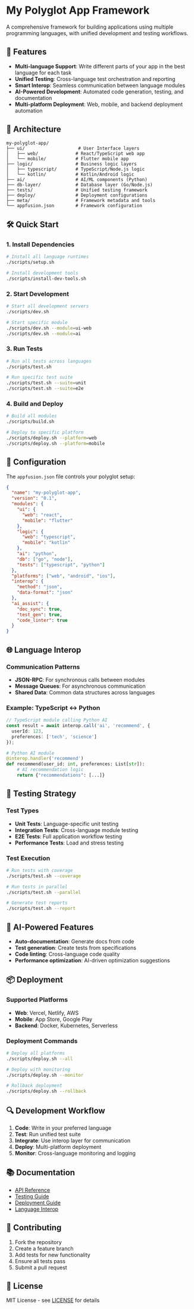 # My Polyglot App Framework

A comprehensive framework for building applications using multiple programming languages, with unified development and testing workflows.

## 🚀 Features

- **Multi-language Support**: Write different parts of your app in the best language for each task
- **Unified Testing**: Cross-language test orchestration and reporting
- **Smart Interop**: Seamless communication between language modules
- **AI-Powered Development**: Automated code generation, testing, and documentation
- **Multi-platform Deployment**: Web, mobile, and backend deployment automation

## 📁 Architecture

```
my-polyglot-app/
├── ui/                    # User Interface layers
│   ├── web/              # React/TypeScript web app
│   └── mobile/           # Flutter mobile app
├── logic/                # Business logic layers
│   ├── typescript/       # TypeScript/Node.js logic
│   └── kotlin/           # Kotlin/Android logic
├── ai/                   # AI/ML components (Python)
├── db-layer/             # Database layer (Go/Node.js)
├── tests/                # Unified testing framework
├── deploy/               # Deployment configurations
├── meta/                 # Framework metadata and tools
└── appfusion.json        # Framework configuration
```

## 🛠️ Quick Start

### 1. Install Dependencies
```bash
# Install all language runtimes
./scripts/setup.sh

# Install development tools
./scripts/install-dev-tools.sh
```

### 2. Start Development
```bash
# Start all development servers
./scripts/dev.sh

# Start specific module
./scripts/dev.sh --module=ui-web
./scripts/dev.sh --module=ai
```

### 3. Run Tests
```bash
# Run all tests across languages
./scripts/test.sh

# Run specific test suite
./scripts/test.sh --suite=unit
./scripts/test.sh --suite=e2e
```

### 4. Build and Deploy
```bash
# Build all modules
./scripts/build.sh

# Deploy to specific platform
./scripts/deploy.sh --platform=web
./scripts/deploy.sh --platform=mobile
```

## 🔧 Configuration

The `appfusion.json` file controls your polyglot setup:

```json
{
  "name": "my-polyglot-app",
  "version": "0.1",
  "modules": {
    "ui": {
      "web": "react",
      "mobile": "flutter"
    },
    "logic": {
      "web": "typescript",
      "mobile": "kotlin"
    },
    "ai": "python",
    "db": ["go", "node"],
    "tests": ["typescript", "python"]
  },
  "platforms": ["web", "android", "ios"],
  "interop": {
    "method": "json",
    "data-format": "json"
  },
  "ai_assist": {
    "doc_sync": true,
    "test_gen": true,
    "code_linter": true
  }
}
```

## 🌐 Language Interop

### Communication Patterns
- **JSON-RPC**: For synchronous calls between modules
- **Message Queues**: For asynchronous communication
- **Shared Data**: Common data structures across languages

### Example: TypeScript ↔ Python
```typescript
// TypeScript module calling Python AI
const result = await interop.call('ai', 'recommend', {
  userId: 123,
  preferences: ['tech', 'science']
});
```

```python
# Python AI module
@interop.handler('recommend')
def recommend(user_id: int, preferences: List[str]):
    # AI recommendation logic
    return {"recommendations": [...]}
```

## 🧪 Testing Strategy

### Test Types
- **Unit Tests**: Language-specific unit testing
- **Integration Tests**: Cross-language module testing
- **E2E Tests**: Full application workflow testing
- **Performance Tests**: Load and stress testing

### Test Execution
```bash
# Run tests with coverage
./scripts/test.sh --coverage

# Run tests in parallel
./scripts/test.sh --parallel

# Generate test reports
./scripts/test.sh --report
```

## 🤖 AI-Powered Features

- **Auto-documentation**: Generate docs from code
- **Test generation**: Create tests from specifications
- **Code linting**: Cross-language code quality
- **Performance optimization**: AI-driven optimization suggestions

## 📦 Deployment

### Supported Platforms
- **Web**: Vercel, Netlify, AWS
- **Mobile**: App Store, Google Play
- **Backend**: Docker, Kubernetes, Serverless

### Deployment Commands
```bash
# Deploy all platforms
./scripts/deploy.sh --all

# Deploy with monitoring
./scripts/deploy.sh --monitor

# Rollback deployment
./scripts/deploy.sh --rollback
```

## 🔍 Development Workflow

1. **Code**: Write in your preferred language
2. **Test**: Run unified test suite
3. **Integrate**: Use interop layer for communication
4. **Deploy**: Multi-platform deployment
5. **Monitor**: Cross-language monitoring and logging

## 📚 Documentation

- [API Reference](./docs/api.md)
- [Testing Guide](./docs/testing.md)
- [Deployment Guide](./docs/deployment.md)
- [Language Interop](./docs/interop.md)

## 🤝 Contributing

1. Fork the repository
2. Create a feature branch
3. Add tests for new functionality
4. Ensure all tests pass
5. Submit a pull request

## 📄 License

MIT License - see [LICENSE](LICENSE) for details
